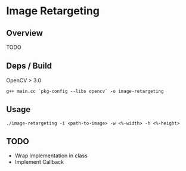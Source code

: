 # Image Retargeting

## Overview
TODO

## Deps / Build

OpenCV > 3.0

```
g++ main.cc `pkg-config --libs opencv` -o image-retargeting
```

## Usage
```
./image-retargeting -i <path-to-image> -w <%-width> -h <%-height>
```

## TODO
- Wrap implementation in class
- Implement Callback